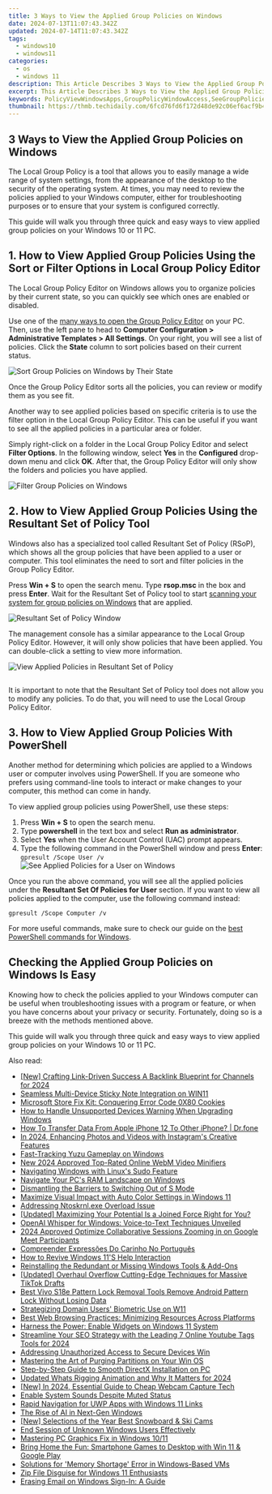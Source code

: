 ```yaml
---
title: 3 Ways to View the Applied Group Policies on Windows
date: 2024-07-13T11:07:43.342Z
updated: 2024-07-14T11:07:43.342Z
tags:
  - windows10
  - windows11
categories:
  - os
  - windows 11
description: This Article Describes 3 Ways to View the Applied Group Policies on Windows
excerpt: This Article Describes 3 Ways to View the Applied Group Policies on Windows
keywords: PolicyViewWindowsApps,GroupPolicyWindowAccess,SeeGroupPoliciesWinOS,AccessGroupRulesWindows,ViewWindowsGroupPolicies,WindowsGroupPolicyInspect,InspectGroupPoliciesWinOS
thumbnail: https://thmb.techidaily.com/6fcd76fd6f172d48de92c06ef6acf9b4878b2af9216aa863bdd663f250b5d16d.jpg
---
```


## 3 Ways to View the Applied Group Policies on Windows

 The Local Group Policy is a tool that allows you to easily manage a wide range of system settings, from the appearance of the desktop to the security of the operating system. At times, you may need to review the policies applied to your Windows computer, either for troubleshooting purposes or to ensure that your system is configured correctly.

 This guide will walk you through three quick and easy ways to view applied group policies on your Windows 10 or 11 PC.

## 1\. How to View Applied Group Policies Using the Sort or Filter Options in Local Group Policy Editor

 The Local Group Policy Editor on Windows allows you to organize policies by their current state, so you can quickly see which ones are enabled or disabled.

 Use one of the [many ways to open the Group Policy Editor](https://www.makeuseof.com/windows-11-open-local-group-policy-editor/) on your PC. Then, use the left pane to head to **Computer Configuration > Administrative Templates > All Settings**. On your right, you will see a list of policies. Click the **State** column to sort policies based on their current status.

![Sort Group Policies on Windows by Their State](https://static1.makeuseofimages.com/wordpress/wp-content/uploads/2023/10/sort-group-policies-on-windows-by-their-state.jpg)

 Once the Group Policy Editor sorts all the policies, you can review or modify them as you see fit.

 Another way to see applied policies based on specific criteria is to use the filter option in the Local Group Policy Editor. This can be useful if you want to see all the applied policies in a particular area or folder.

 Simply right-click on a folder in the Local Group Policy Editor and select **Filter Options**. In the following window, select **Yes** in the **Configured** drop-down menu and click **OK**. After that, the Group Policy Editor will only show the folders and policies you have applied.

![Filter Group Policies on Windows](https://static1.makeuseofimages.com/wordpress/wp-content/uploads/2023/10/filter-group-policies-on-windows.jpg)

## 2\. How to View Applied Group Policies Using the Resultant Set of Policy Tool

 Windows also has a specialized tool called Resultant Set of Policy (RSoP), which shows all the group policies that have been applied to a user or computer. This tool eliminates the need to sort and filter policies in the Group Policy Editor.

 Press **Win + S** to open the search menu. Type **rsop.msc** in the box and press **Enter**. Wait for the Resultant Set of Policy tool to start [scanning your system for group policies on Windows](https://www.makeuseof.com/find-group-policy-windows/) that are applied.

![Resultant Set of Policy Window](https://static1.makeuseofimages.com/wordpress/wp-content/uploads/2023/10/resultant-set-of-policy-window.jpg)

 The management console has a similar appearance to the Local Group Policy Editor. However, it will only show policies that have been applied. You can double-click a setting to view more information.

![View Applied Policies in Resultant Set of Policy](https://static1.makeuseofimages.com/wordpress/wp-content/uploads/2023/10/view-applied-policies-in-resultant-set-of-policy.jpg)

##

 It is important to note that the Resultant Set of Policy tool does not allow you to modify any policies. To do that, you will need to use the Local Group Policy Editor.

## 3\. How to View Applied Group Policies With PowerShell

 Another method for determining which policies are applied to a Windows user or computer involves using PowerShell. If you are someone who prefers using command-line tools to interact or make changes to your computer, this method can come in handy.

 To view applied group policies using PowerShell, use these steps:

1. Press **Win + S** to open the search menu.
2. Type **powershell** in the text box and select **Run as administrator**.
3. Select **Yes** when the User Account Control (UAC) prompt appears.
4. Type the following command in the PowerShell window and press **Enter**:  
`gpresult /Scope User /v`  
![See Applied Policies for a User on Windows](https://static1.makeuseofimages.com/wordpress/wp-content/uploads/2023/10/see-applied-policies-for-a-user-on-windows.jpg)

 Once you run the above command, you will see all the applied policies under the **Resultant Set Of Policies for User** section. If you want to view all policies applied to the computer, use the following command instead:

`gpresult /Scope Computer /v`

 For more useful commands, make sure to check our guide on the [best PowerShell commands for Windows](https://www.makeuseof.com/windows-powershell-commands-cmdlets/).

## Checking the Applied Group Policies on Windows Is Easy

 Knowing how to check the policies applied to your Windows computer can be useful when troubleshooting issues with a program or feature, or when you have concerns about your privacy or security. Fortunately, doing so is a breeze with the methods mentioned above.

 This guide will walk you through three quick and easy ways to view applied group policies on your Windows 10 or 11 PC.



<ins class="adsbygoogle"
      style="display:block"
      data-ad-client="ca-pub-7571918770474297"
      data-ad-slot="8358498916"
      data-ad-format="auto"
      data-full-width-responsive="true"></ins>
<span class="atpl-alsoreadstyle">Also read:</span>
<div><ul>
<li><a href="https://facebook-record-videos.techidaily.com/new-crafting-link-driven-success-a-backlink-blueprint-for-channels-for-2024/"><u>[New] Crafting Link-Driven Success  A Backlink Blueprint for Channels for 2024</u></a></li>
<li><a href="https://win11.techidaily.com/seamless-multi-device-sticky-note-integration-on-win11/"><u>Seamless Multi-Device Sticky Note Integration on WIN11</u></a></li>
<li><a href="https://win11.techidaily.com/microsoft-store-fix-kit-conquering-error-code-0x80-cookies/"><u>Microsoft Store Fix Kit: Conquering Error Code 0X80 Cookies</u></a></li>
<li><a href="https://win11.techidaily.com/how-to-handle-unsupported-devices-warning-when-upgrading-windows/"><u>How to Handle Unsupported Devices Warning When Upgrading Windows</u></a></li>
<li><a href="https://techidaily.com/how-to-transfer-data-from-apple-iphone-12-to-other-iphone-drfone-by-drfone-transfer-data-from-ios-transfer-data-from-ios/"><u>How To Transfer Data From Apple iPhone 12 To Other iPhone? | Dr.fone</u></a></li>
<li><a href="https://instagram-videos.techidaily.com/in-2024-enhancing-photos-and-videos-with-instagrams-creative-features/"><u>In 2024, Enhancing Photos and Videos with Instagram's Creative Features</u></a></li>
<li><a href="https://win11.techidaily.com/fast-tracking-yuzu-gameplay-on-windows/"><u>Fast-Tracking Yuzu Gameplay on Windows</u></a></li>
<li><a href="https://video-content-creator.techidaily.com/new-2024-approved-top-rated-online-webm-video-minifiers/"><u>New 2024 Approved Top-Rated Online WebM Video Minifiers</u></a></li>
<li><a href="https://win11.techidaily.com/navigating-windows-with-linuxs-sudo-feature/"><u>Navigating Windows with Linux's Sudo Feature</u></a></li>
<li><a href="https://win11.techidaily.com/navigate-your-pcs-ram-landscape-on-windows/"><u>Navigate Your PC's RAM Landscape on Windows</u></a></li>
<li><a href="https://win11.techidaily.com/dismantling-the-barriers-to-switching-out-of-s-mode/"><u>Dismantling the Barriers to Switching Out of S Mode</u></a></li>
<li><a href="https://win11.techidaily.com/maximize-visual-impact-with-auto-color-settings-in-windows-11/"><u>Maximize Visual Impact with Auto Color Settings in Windows 11</u></a></li>
<li><a href="https://win11.techidaily.com/addressing-ntoskrnlexe-overload-issue/"><u>Addressing Ntoskrnl.exe Overload Issue</u></a></li>
<li><a href="https://facebook-video-share.techidaily.com/updated-maximizing-your-potential-is-a-joined-force-right-for-you/"><u>[Updated] Maximizing Your Potential  Is a Joined Force Right for You?</u></a></li>
<li><a href="https://win11.techidaily.com/openai-whisper-for-windows-voice-to-text-techniques-unveiled/"><u>OpenAI Whisper for Windows: Voice-to-Text Techniques Unveiled</u></a></li>
<li><a href="https://vp-tips.techidaily.com/2024-approved-optimize-collaborative-sessions-zooming-in-on-google-meet-participants/"><u>2024 Approved  Optimize Collaborative Sessions  Zooming in on Google Meet Participants</u></a></li>
<li><a href="https://mondly-stories.techidaily.com/compreender-expressoes-do-carinho-no-portugues/"><u>Compreender Expressões Do Carinho No Português</u></a></li>
<li><a href="https://win11.techidaily.com/how-to-revive-windows-11s-help-interaction/"><u>How to Revive Windows 11'S Help Interaction</u></a></li>
<li><a href="https://win11.techidaily.com/reinstalling-the-redundant-or-missing-windows-tools-and-add-ons/"><u>Reinstalling the Redundant or Missing Windows Tools & Add-Ons</u></a></li>
<li><a href="https://vp-tips.techidaily.com/updated-overhaul-overflow-cutting-edge-techniques-for-massive-tiktok-drafts/"><u>[Updated] Overhaul Overflow  Cutting-Edge Techniques for Massive TikTok Drafts</u></a></li>
<li><a href="https://unlock-android.techidaily.com/best-vivo-s18e-pattern-lock-removal-tools-remove-android-pattern-lock-without-losing-data-by-drfone-android/"><u>Best Vivo S18e Pattern Lock Removal Tools Remove Android Pattern Lock Without Losing Data</u></a></li>
<li><a href="https://win11.techidaily.com/strategizing-domain-users-biometric-use-on-w11/"><u>Strategizing Domain Users' Biometric Use on W11</u></a></li>
<li><a href="https://win11.techidaily.com/best-web-browsing-practices-minimizing-resources-across-platforms/"><u>Best Web Browsing Practices: Minimizing Resources Across Platforms</u></a></li>
<li><a href="https://win11.techidaily.com/harness-the-power-enable-widgets-on-windows-11-system/"><u>Harness the Power: Enable Widgets on Windows 11 System</u></a></li>
<li><a href="https://facebook-record-videos.techidaily.com/streamline-your-seo-strategy-with-the-leading-7-online-youtube-tags-tools-for-2024/"><u>Streamline Your SEO Strategy with the Leading 7 Online Youtube Tags Tools for 2024</u></a></li>
<li><a href="https://win11.techidaily.com/addressing-unauthorized-access-to-secure-devices-win/"><u>Addressing Unauthorized Access to Secure Devices Win</u></a></li>
<li><a href="https://win11.techidaily.com/mastering-the-art-of-purging-partitions-on-your-win-os/"><u>Mastering the Art of Purging Partitions on Your Win OS</u></a></li>
<li><a href="https://win11.techidaily.com/step-by-step-guide-to-smooth-directx-installation-on-pc/"><u>Step-by-Step Guide to Smooth DirectX Installation on PC</u></a></li>
<li><a href="https://animation-videos.techidaily.com/updated-whats-rigging-animation-and-why-it-matters-for-2024/"><u>Updated Whats Rigging Animation and Why It Matters for 2024</u></a></li>
<li><a href="https://visual-screen-recording.techidaily.com/new-in-2024-essential-guide-to-cheap-webcam-capture-tech/"><u>[New] In 2024, Essential Guide to Cheap Webcam Capture Tech</u></a></li>
<li><a href="https://win11.techidaily.com/enable-system-sounds-despite-muted-status/"><u>Enable System Sounds Despite Muted Status</u></a></li>
<li><a href="https://win11.techidaily.com/rapid-navigation-for-uwp-apps-with-windows-11-links/"><u>Rapid Navigation for UWP Apps with Windows 11 Links</u></a></li>
<li><a href="https://win11.techidaily.com/the-rise-of-ai-in-next-gen-windows/"><u>The Rise of AI in Next-Gen Windows</u></a></li>
<li><a href="https://extra-skills.techidaily.com/new-selections-of-the-year-best-snowboard-and-ski-cams/"><u>[New] Selections of the Year  Best Snowboard & Ski Cams</u></a></li>
<li><a href="https://win11.techidaily.com/end-session-of-unknown-windows-users-effectively/"><u>End Session of Unknown Windows Users Effectively</u></a></li>
<li><a href="https://win11.techidaily.com/mastering-pc-graphics-fix-in-windows-1011/"><u>Mastering PC Graphics Fix in Windows 10/11</u></a></li>
<li><a href="https://win11.techidaily.com/bring-home-the-fun-smartphone-games-to-desktop-with-win-11-and-google-play/"><u>Bring Home the Fun: Smartphone Games to Desktop with Win 11 & Google Play</u></a></li>
<li><a href="https://win11.techidaily.com/solutions-for-memory-shortage-error-in-windows-based-vms/"><u>Solutions for 'Memory Shortage' Error in Windows-Based VMs</u></a></li>
<li><a href="https://win11.techidaily.com/zip-file-disguise-for-windows-11-enthusiasts/"><u>Zip File Disguise for Windows 11 Enthusiasts</u></a></li>
<li><a href="https://win11.techidaily.com/erasing-email-on-windows-sign-in-a-guide/"><u>Erasing Email on Windows Sign-In: A Guide</u></a></li>
</ul></div>
